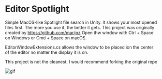 # Editor Spotlight

Simple MacOS-like Spotlight file search in Unity. It shows your most opened files first. The more you use it, the better it gets. 
This project was originally created by https://github.com/marijnz
Open thw window with Ctrl + Space on Windows or Cmd + Space on macOS.

EditorWindowExtensions.cs allows the window to be placed ion the center of the editor no matter the display it is on.

This project is not the cleanest, I would recommend forking the original repo

![gif](https://i.giphy.com/media/3ohs4lLUapZ9D19poA/source.gif)
